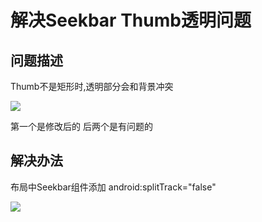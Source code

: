 # 解决Seekbar Thumb透明问题

## 问题描述

Thumb不是矩形时,透明部分会和背景冲突

![](/images/2020-09-29-16-19-15.png)

第一个是修改后的 后两个是有问题的

## 解决办法

布局中Seekbar组件添加  android:splitTrack="false"

![](/images/2020-09-29-16-12-36.png)